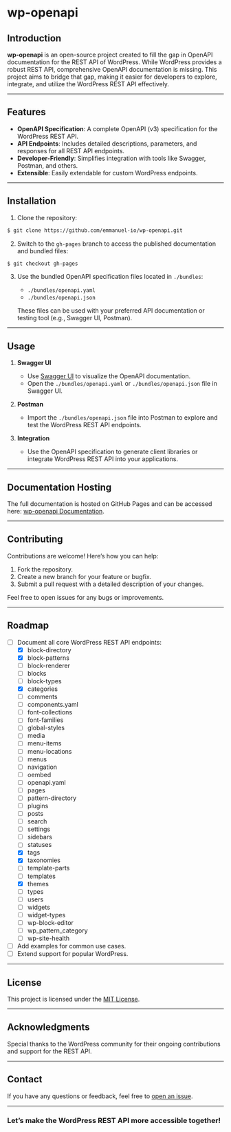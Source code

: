 # wp-openapi

## Introduction

**wp-openapi** is an open-source project created to fill the gap in OpenAPI documentation for the REST API of WordPress. While WordPress provides a robust REST API, comprehensive OpenAPI documentation is missing. This project aims to bridge that gap, making it easier for developers to explore, integrate, and utilize the WordPress REST API effectively.

---

## Features

- **OpenAPI Specification**: A complete OpenAPI (v3) specification for the WordPress REST API.
- **API Endpoints**: Includes detailed descriptions, parameters, and responses for all REST API endpoints.
- **Developer-Friendly**: Simplifies integration with tools like Swagger, Postman, and others.
- **Extensible**: Easily extendable for custom WordPress endpoints.

---

## Installation

1. Clone the repository:

```bash
$ git clone https://github.com/emmanuel-io/wp-openapi.git
```

2. Switch to the `gh-pages` branch to access the published documentation and bundled files:

```bash
$ git checkout gh-pages
```

3. Use the bundled OpenAPI specification files located in `./bundles`:
   - `./bundles/openapi.yaml`
   - `./bundles/openapi.json`

   These files can be used with your preferred API documentation or testing tool (e.g., Swagger UI, Postman).

---


## Usage

1. **Swagger UI**
   - Use [Swagger UI](https://swagger.io/tools/swagger-ui/) to visualize the OpenAPI documentation.
   - Open the `./bundles/openapi.yaml` or `./bundles/openapi.json` file in Swagger UI.

2. **Postman**
   - Import the `./bundles/openapi.json` file into Postman to explore and test the WordPress REST API endpoints.

3. **Integration**
   - Use the OpenAPI specification to generate client libraries or integrate WordPress REST API into your applications.

---

## Documentation Hosting

The full documentation is hosted on GitHub Pages and can be accessed here: [wp-openapi Documentation](https://emmanuel-io.github.io/wp-openapi/).

---

## Contributing

Contributions are welcome! Here’s how you can help:

1. Fork the repository.
2. Create a new branch for your feature or bugfix.
3. Submit a pull request with a detailed description of your changes.

Feel free to open issues for any bugs or improvements.

---

## Roadmap

- [ ] Document all core WordPress REST API endpoints:
  - [x] block-directory
  - [x] block-patterns
  - [ ] block-renderer
  - [ ] blocks
  - [ ] block-types
  - [x] categories
  - [ ] comments
  - [ ] components.yaml
  - [ ] font-collections
  - [ ] font-families
  - [ ] global-styles
  - [ ] media
  - [ ] menu-items
  - [ ] menu-locations
  - [ ] menus
  - [ ] navigation
  - [ ] oembed
  - [ ] openapi.yaml
  - [ ] pages
  - [ ] pattern-directory
  - [ ] plugins
  - [ ] posts
  - [ ] search
  - [ ] settings
  - [ ] sidebars
  - [ ] statuses
  - [x] tags
  - [x] taxonomies
  - [ ] template-parts
  - [ ] templates
  - [x] themes
  - [ ] types
  - [ ] users
  - [ ] widgets
  - [ ] widget-types
  - [ ] wp-block-editor
  - [ ] wp_pattern_category
  - [ ] wp-site-health
- [ ] Add examples for common use cases.
- [ ] Extend support for popular WordPress.

---

## License

This project is licensed under the [MIT License](LICENSE).

---

## Acknowledgments

Special thanks to the WordPress community for their ongoing contributions and support for the REST API.

---

## Contact

If you have any questions or feedback, feel free to [open an issue](https://github.com/emmanuel-io/wp-openapi/issues).

---

### Let’s make the WordPress REST API more accessible together!
